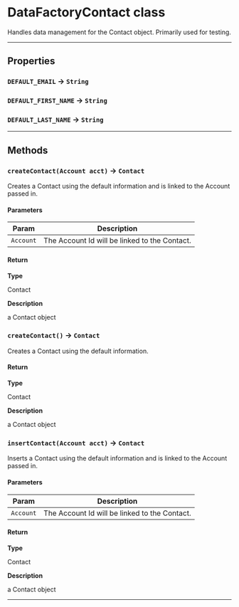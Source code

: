 # DataFactoryContact class

Handles data management for the Contact object. Primarily used for testing.

---
## Properties

### `DEFAULT_EMAIL` → `String`

### `DEFAULT_FIRST_NAME` → `String`

### `DEFAULT_LAST_NAME` → `String`

---
## Methods
### `createContact(Account acct)` → `Contact`

Creates a Contact using the default information and is linked to the Account passed in.

#### Parameters
|Param|Description|
|-----|-----------|
|`Account` |  The Account Id will be linked to the Contact. |

#### Return

**Type**

Contact

**Description**

a Contact object

### `createContact()` → `Contact`

Creates a Contact using the default information.

#### Return

**Type**

Contact

**Description**

a Contact object

### `insertContact(Account acct)` → `Contact`

Inserts a Contact using the default information and is linked to the Account passed in.

#### Parameters
|Param|Description|
|-----|-----------|
|`Account` |  The Account Id will be linked to the Contact. |

#### Return

**Type**

Contact

**Description**

a Contact object

---
